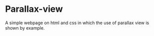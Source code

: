 # Parallax-view
A simple webpage on html and css in which the use of parallax view is shown by example.
